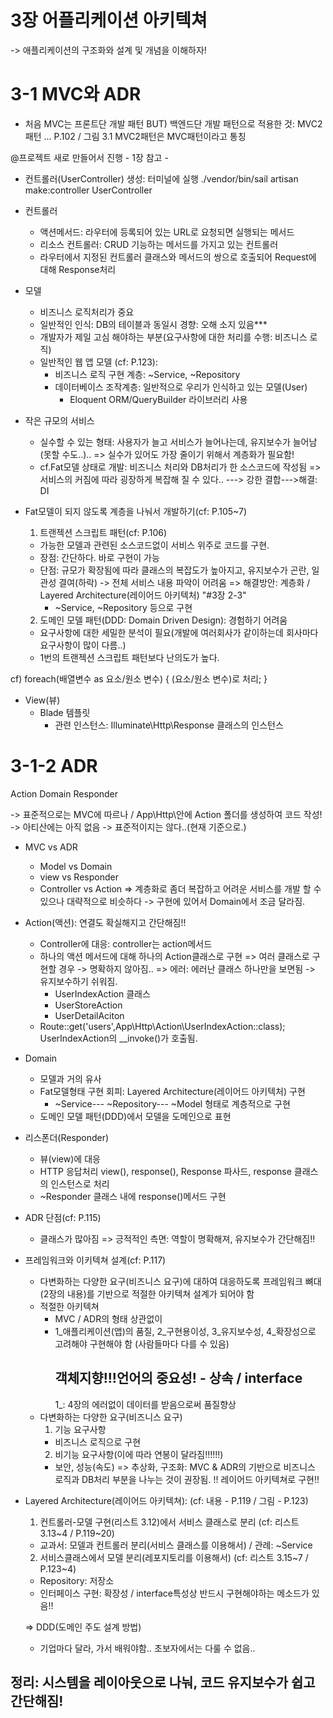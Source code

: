 # 3장 어플리케이션 아키텍쳐
-> 애플리케이션의 구조화와 설계 및 개념을 이해하자!

# 3-1 MVC와 ADR
* 처음 MVC는 프론트단 개발 패턴
  BUT) 백엔드단 개발 패턴으로 적용한 것: MVC2 패턴 ... P.102 / 그림 3.1
  MVC2패턴은 MVC패턴이라고 통칭

@프로젝트 새로 만들어서 진행 - 1장 참고 -

* 컨트롤러(UserController) 생성: 터미널에 실행
./vendor/bin/sail artisan make:controller UserController

* 컨트롤러
  - 액션메서드: 라우터에 등록되어 있는 URL로 요청되면 실행되는 메서드
  - 리소스 컨트롤러: CRUD 기능하는 메서드를 가지고 있는 컨트롤러
  - 라우터에서 지정된 컨트롤러 클래스와 메서드의 쌍으로 호출되어 Request에 대해 Response처리

* 모델
  - 비즈니스 로직처리가 중요
  - 일반적인 인식: DB의 테이블과 동일시 경향: 오해 소지 있음***
  - 개발자가 제일 고심 해야하는 부분(요구사항에 대한 처리를 수행: 비즈니스 로직)
  - 일반적인 웹 앱 모델 (cf: P.123):
    - 비즈니스 로직 구현 계층: ~Service, ~Repository
    - 데이터베이스 조작계층: 일반적으로 우리가 인식하고 있는 모델(User)
      - Eloquent ORM/QueryBuilder 라이브러리 사용

* 작은 규모의 서비스
  - 실수할 수 있는 형태: 사용자가 늘고 서비스가 늘어나는데, 유지보수가 늘어남(못할 수도..)..
    => 실수가 있어도 가장 줄이기 위해서 계층화가 필요함!
  - cf.Fat모델 상태로 개발: 비즈니스 처리와 DB처리가 한 소스코드에 작성됨
    => 서비스의 커짐에 따라 굉장하게 복잡해 질 수 있다..
    ---> 강한 결합--->해결: DI
* Fat모델이 되지 않도록 계층을 나눠서 개발하기(cf: P.105~7)
  1) 트랜젝션 스크립트 패턴(cf: P.106)
    - 가능한 모델과 관련된 소스코드없이 서비스 위주로 코드를 구현.
    * 장점: 간단하다. 바로 구현이 가능
    * 단점: 규모가 확장됨에 따라 클래스의 복잡도가 높아지고, 유지보수가 곤란, 일관성 결여(하락)
      -> 전체 서비스 내용 파악이 어려움
    => 해결방안: 계층화 / Layered Architecture(레이어드 아키텍처) "#3장 2-3"
      - ~Service, ~Repository 등으로 구현

  2) 도메인 모델 패턴(DDD: Domain Driven Design): 경험하기 어려움
    - 요구사항에 대한 세밀한 분석이 필요(개발에 여러회사가 같이하는데 회사마다 요구사항이 많이 다름..)
    - 1번의 트랜젝션 스크립트 패턴보다 난의도가 높다.

cf) foreach(배열변수 as 요소/원소 변수) {
      (요소/원소 변수)로 처리;
    }

* View(뷰)
  - Blade 템플릿
    - 관련 인스턴스: Illuminate\Http\Response 클래스의 인스턴스

# 3-1-2 ADR
Action
Domain
Responder

-> 표준적으로는 MVC에 따르나 / App\Http\안에 Action 폴더를 생성하여 코드 작성!
-> 아티산에는 아직 없음 -> 표준적이지는 않다..(현재 기준으로.)
* MVC vs ADR
  - Model vs Domain
  - view vs Responder
  - Controller vs Action
=> 계층화로 좀더 복잡하고 어려운 서비스를 개발 할 수 있으나 대략적으로 비슷하다 -> 구현에 있어서 Domain에서 조금 달라짐.

* Action(액션): 연결도 확실해지고 간단해짐!!
  - Controller에 대응: controller는 action메서드
  - 하나의 액션 메서드에 대해 하나의 Action클래스로 구현 => 여러 클래스로 구현할 경우 -> 명확하지 않아짐..
      => 에러: 에러난 클래스 하나만을 보면됨 -> 유지보수하기 쉬워짐.
    - UserIndexAction 클래스
    - UserStoreAction
    - UserDetailAciton
  - Route::get('users',App\Http\Action\UserIndexAction::class);
    UserIndexAction의 __invoke()가 호출됨.

* Domain
  - 모델과 거의 유사
  - Fat모델형태 구현 회피: Layered Architecture(레이어드 아키텍처) 구현
    - ~Service--- ~Repository--- ~Model 형태로 계층적으로 구현
  - 도메인 모델 패턴(DDD)에서 모델을 도메인으로 표현

* 리스폰더(Responder)
  - 뷰(view)에 대응
  - HTTP 응답처리
    view(), response(), Response 파사드, response 클래스의 인스턴스로 처리
  - ~Responder 클래스 내에 response()메서드 구현

* ADR 단점(cf: P.115)
  - 클래스가 많아짐 => 긍적적인 측면: 역할이 명확해져, 유지보수가 간단해짐!!

* 프레임워크와 이키텍쳐 설계(cf: P.117)
  - 다변화하는 다양한 요구(비즈니스 요구)에 대하여 대응하도록 프레임워크 뼈대(2장의 내용)를 기반으로 적절한 아키텍쳐 설계가 되어야 함
  - 적절한 아키텍쳐
    - MVC / ADR의 형태 상관없이
    - 1_애플리케이션(앱)의 품질, 2_구현용이성, 3_유지보수성, 4_확장성으로 고려해야 구현해야 함 (사람들마다 다를 수 있음)
      ## 객체지향!!!언어의 중요성! - 상속 / interface
      1_: 4장의 에러없이 데이터를 받음으로써 품질향상
  - 다변화하는 다양한 요구(비즈니스 요구)
    1) 기능 요구사항
      - 비즈니스 로직으로 구현
    2) 비기능 요구사항(이에 따라 연봉이 달라짐!!!!!!)
      - 보안, 성능(속도)
    => 추상화, 구조화: MVC & ADR의 기반으로 비즈니스 로직과 DB처리 부분을 나누는 것이 권장됨.
    !! 레이어드 아키텍쳐로 구현!!

* Layered Architecture(레이어드 아키텍쳐): (cf: 내용 - P.119 / 그림 - P.123)
  1) 컨트롤러-모델 구현(리스트 3.12)에서 서비스 클래스로 분리 (cf: 리스트 3.13~4 / P.119~20)
    - 교과서: 모델과 컨트롤러 분리(서비스 클래스를 이용해서) / 관례: ~Service
  2) 서비스클래스에서 모델 분리(레포지토리를 이용해서) (cf: 리스트 3.15~7 / P.123~4)
    - Repository: 저장소
    - 인터페이스 구현: 확장성 / interface특성상 반드시 구현해야하는 메소드가 있음!!

  => DDD(도메인 주도 설계 방법)
    - 기업마다 달라, 가서 배워야함.. 초보자에서는 다룰 수 없음..


## 정리: 시스템을 레이아웃으로 나눠, 코드 유지보수가 쉽고 간단해짐!